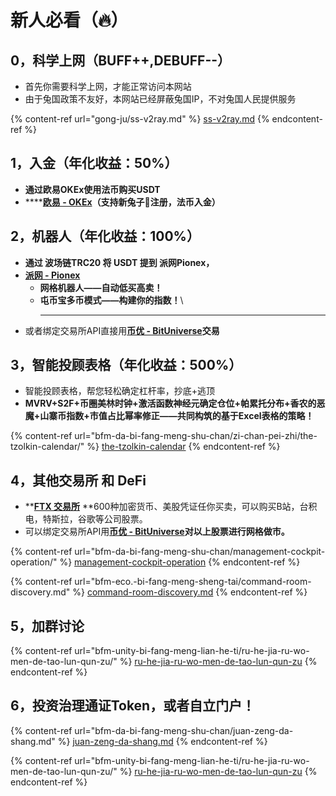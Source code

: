 # 新人必看（🔥）

## 0，科学上网（BUFF++,DEBUFF--）

* 首先你需要科学上网，才能正常访问本网站
* 由于兔国政策不友好，本网站已经屏蔽兔国IP，不对兔国人民提供服务

{% content-ref url="gong-ju/ss-v2ray.md" %}
[ss-v2ray.md](gong-ju/ss-v2ray.md)
{% endcontent-ref %}

## 1，入金（年化收益：50%）

* **通过欧易OKEx使用法币购买USDT**
* ****[**欧易 - OKEx**](https://www.ouyi.fit/join/3626787447)**（支持新兔子🐰注册，法币入金）**

## 2，机器人（年化收益：100%）

* **通过 波场链TRC20 将 USDT 提到 派网Pionex，**
* ****[**派网 - Pionex**](https://www.pionex.cc/zh-CN/sign/ref/NxwM4W0S)****
  * **网格机器人——自动低买高卖！**
  * **屯币宝多币模式——构建你的指数！**\
    ****
* 或者绑定交易所API直接用[**币优 - BitUniverse**](https://www.bituniverse.org/zh-CN/index.html)**交易**

## 3，智能投顾表格（年化收益：500%）

* 智能投顾表格，帮您轻松确定杠杆率，抄底+逃顶
* **MVRV+S2F+币圈美林时钟+激活函数神经元确定仓位+帕累托分布+香农的恶魔+山寨币指数+市值占比幂率修正——共同构筑的基于Excel表格的策略！**

{% content-ref url="bfm-da-bi-fang-meng-shu-chan/zi-chan-pei-zhi/the-tzolkin-calendar/" %}
[the-tzolkin-calendar](bfm-da-bi-fang-meng-shu-chan/zi-chan-pei-zhi/the-tzolkin-calendar/)
{% endcontent-ref %}

## 4，其他交易所 和 DeFi

* ****[**FTX 交易所**](https://ftx.com/#a=45676115)** **600种加密货币、美股凭证任你买卖，可以购买B站，台积电，特斯拉，谷歌等公司股票。
* 可以绑定交易所API用[**币优 - BitUniverse**](https://www.bituniverse.org/zh-CN/index.html)**对以上股票进行网格做市。**

{% content-ref url="bfm-da-bi-fang-meng-shu-chan/management-cockpit-operation/" %}
[management-cockpit-operation](bfm-da-bi-fang-meng-shu-chan/management-cockpit-operation/)
{% endcontent-ref %}

{% content-ref url="bfm-eco.-bi-fang-meng-sheng-tai/command-room-discovery.md" %}
[command-room-discovery.md](bfm-eco.-bi-fang-meng-sheng-tai/command-room-discovery.md)
{% endcontent-ref %}

## 5，加群讨论

{% content-ref url="bfm-unity-bi-fang-meng-lian-he-ti/ru-he-jia-ru-wo-men-de-tao-lun-qun-zu/" %}
[ru-he-jia-ru-wo-men-de-tao-lun-qun-zu](bfm-unity-bi-fang-meng-lian-he-ti/ru-he-jia-ru-wo-men-de-tao-lun-qun-zu/)
{% endcontent-ref %}

## 6，投资治理通证Token，或者自立门户！

{% content-ref url="bfm-da-bi-fang-meng-shu-chan/juan-zeng-da-shang.md" %}
[juan-zeng-da-shang.md](bfm-da-bi-fang-meng-shu-chan/juan-zeng-da-shang.md)
{% endcontent-ref %}

{% content-ref url="bfm-unity-bi-fang-meng-lian-he-ti/ru-he-jia-ru-wo-men-de-tao-lun-qun-zu/" %}
[ru-he-jia-ru-wo-men-de-tao-lun-qun-zu](bfm-unity-bi-fang-meng-lian-he-ti/ru-he-jia-ru-wo-men-de-tao-lun-qun-zu/)
{% endcontent-ref %}
